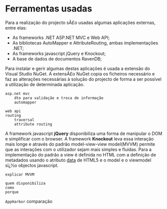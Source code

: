 ﻿# Ferramentas usadas

Para a realização do projecto sÃ£o usadas algumas aplicações externas, entre elas:
 * As frameworks .NET ASP.NET MVC e Web API;
 * As bibliotecas AutoMapper e AttributeRouting, ambas implementações .NET;
 * As frameworks javascript jQuery e Knockout;
 * A base de dados de documentos RavenDB;

Para instalar e gerir algumas destas aplicações é usada a extensão do Visual Studio NuGet. A extensÃ£o NuGet copia os ficheiros necessário e faz as alterações necessárias à solução do projecto de forma a ser possível a utilização de determinada aplicação.

```
asp.net mvc
	dto para validação e troca de informação
	automapper

web api
routing 
	traversal 
	attribute routing
```

A framework javascript **jQuery** disponibiliza uma forma de manipular o DOM e simplificar com o browser. A framework **Knockout** leva essa interação mais longe e através do padrão model-view-view model(MVVM) permite que as interações com o utilizador sejam mais simples e fluidas.
Para a implementação do padrão a view é definida no HTML com a definição de metadados usando o atributo [data](http://developers.whatwg.org/elements.html#embedding-custom-non-visible-data-with-the-data-*-attributes) de HTML5 e o model e o viewmodel sï¿½o objectos javascript. 

`explicar MVVM`

```RavenDB
quem disponibiliza 
como 
porque
```

```AppHarbor```
comparação




